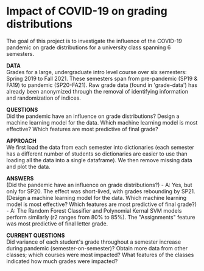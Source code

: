 # Impact of COVID-19 on grading distributions

The goal of this project is to investigate the influence of the COVID-19 pandemic on grade distributions for a university class spanning 6 semesters.

**DATA**<br /> 
Grades for a large, undergraduate intro level course over six semesters: Spring 2019 to Fall 2021. These semesters span from pre-pandemic (SP19 & FA19) to pandemic (SP20-FA21). Raw grade data (found in 'grade-data') has already been anonymized through the removal of identifying information and randomization of indices.

**QUESTIONS**<br /> 
Did the pandemic have an influence on grade distributions?
Design a machine learning model for the data. Which machine learning model is most effective? Which features are most predictive of final grade?

**APPROACH**<br /> 
We first load the data from each semester into dictionaries (each semester has a different number of students so dictionaries are easier to use than loading all the data into a single dataframe). We then remove missing data and plot the data.

**ANSWERS**<br /> 
(Did the pandemic have an influence on grade distributions?) - A: Yes, but only for SP20. The effect was short-lived, with grades rebounding by SP21.
(Design a machine learning model for the data. Which machine learning model is most effective? Which features are most predictive of final grade?) - A: The Random Forest Classifier and Polynomial Kernal SVM models perform similarly (r2 ranges from 80% to 85%). The "Assignments" feature was most predictive of final letter grade.

**CURRENT QUESTIONS**<br /> 
Did variance of each student's grade throughout a semester increase during pandemic (semester-on-semester)?
Obtain more data from other classes; which courses were most impacted? What features of the classes indicated how much grades were impacted?
